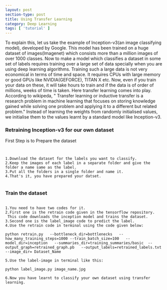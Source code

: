```yaml
---
layout: post
section-type: post
title: Using Transfer Learning
category: Deep Learning
tags: [ 'tutorial' ]
---
```



To explain this, let us take the example of Inception-v3(an image classifying model), developed by Google.
This model has been trained on a huge dataset of images(Imagenet) which consists more than a million images 
of over 1000 classes. Now to make a model which classifies a dataset in some set of labels requires training over 
a large set of data specially when you are using deep learning algorithms. Training such a large data is not very economical 
in terms of time and space. It requires CPUs with large memory or good GPUs like NVIDIA(GEFORCE), TITAN X etc. Now, even if you 
train your data on these, it will take hours to train and if the data is of order of millions, weeks of time is taken.
Here transfer learning comes into play. According to wikipeda, " Transfer learning or inductive transfer is a research problem in machine learning that focuses on storing knowledge gained while solving one problem and applying it to a different but related problem." Instead of learning the weights from randomly initialised values, we initialise them to the values learnt by a standard model like Inception-v3.

### Retraining Inception-v3 for our own dataset

First Step is to Prepare the dataset
<pre><code data-trim class="none">

1.Download the dataset for the labels you want to classify.
2.Keep the images of each label in a separate folder and give the folder a name same as the label.
3.Put all the folders in a single folder and name it.
4.That's it, you have prepared your datset.

</code></pre>

### Train the dataset

<pre><code data-trim class="none">
1.You need to have two codes for it.
2.First one is the retrain code given in the tensorflow repository.
 This code downloads the inception model and trains the dataset.
3.Second one is the label_image code to predict the label.
4.Use the retrain code in terminal using the code given below:

python retrain.py   --bottleneck_dir=bottlenecks   --how_many_training_steps=1000 --train_batch_size=100   --model_dir=inception   --summaries_dir=training_summaries/basic  --output_graph=retrained_graph.pb   --output_labels=retrained_labels.txt   --image_dir= Dataset_Name

5.Use the label-image in terminal like this:

python label_image.py image_name.jpg

6.Now you have learnt to classify your own dataset using transfer learning.

</code></pre>




